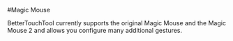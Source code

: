 #Magic Mouse

BetterTouchTool currently supports the original Magic Mouse and the Magic Mouse 2 and allows you configure many additional gestures.